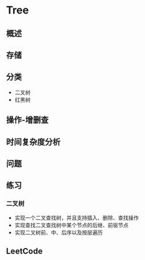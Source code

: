 # Tree

## 概述

## 存储

## 分类
* 二叉树
* 红黑树
## 操作-增删查

## 时间复杂度分析

## 问题

## 练习
### 二叉树
* 实现一个二叉查找树，并且支持插入、删除、查找操作
* 实现查找二叉查找树中某个节点的后继、前驱节点
* 实现二叉树前、中、后序以及按层遍历
## LeetCode